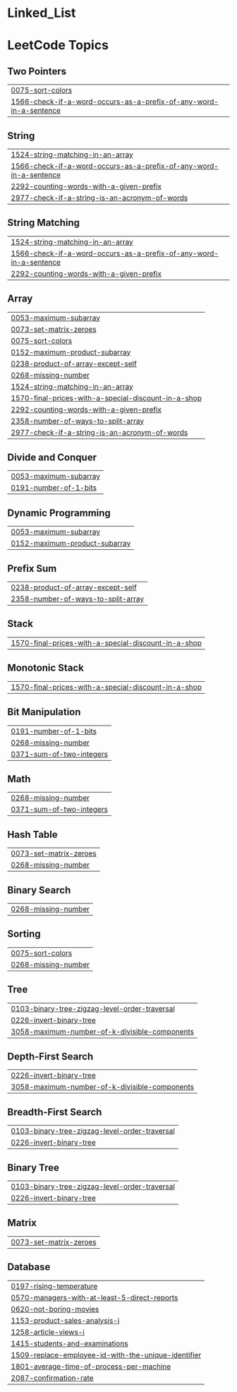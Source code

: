 # Linked_List
<!---LeetCode Topics Start-->
# LeetCode Topics
## Two Pointers
|  |
| ------- |
| [0075-sort-colors](https://github.com/ArupDas15/Linked_List/tree/master/0075-sort-colors) |
| [1566-check-if-a-word-occurs-as-a-prefix-of-any-word-in-a-sentence](https://github.com/ArupDas15/Linked_List/tree/master/1566-check-if-a-word-occurs-as-a-prefix-of-any-word-in-a-sentence) |
## String
|  |
| ------- |
| [1524-string-matching-in-an-array](https://github.com/ArupDas15/Linked_List/tree/master/1524-string-matching-in-an-array) |
| [1566-check-if-a-word-occurs-as-a-prefix-of-any-word-in-a-sentence](https://github.com/ArupDas15/Linked_List/tree/master/1566-check-if-a-word-occurs-as-a-prefix-of-any-word-in-a-sentence) |
| [2292-counting-words-with-a-given-prefix](https://github.com/ArupDas15/Linked_List/tree/master/2292-counting-words-with-a-given-prefix) |
| [2977-check-if-a-string-is-an-acronym-of-words](https://github.com/ArupDas15/Linked_List/tree/master/2977-check-if-a-string-is-an-acronym-of-words) |
## String Matching
|  |
| ------- |
| [1524-string-matching-in-an-array](https://github.com/ArupDas15/Linked_List/tree/master/1524-string-matching-in-an-array) |
| [1566-check-if-a-word-occurs-as-a-prefix-of-any-word-in-a-sentence](https://github.com/ArupDas15/Linked_List/tree/master/1566-check-if-a-word-occurs-as-a-prefix-of-any-word-in-a-sentence) |
| [2292-counting-words-with-a-given-prefix](https://github.com/ArupDas15/Linked_List/tree/master/2292-counting-words-with-a-given-prefix) |
## Array
|  |
| ------- |
| [0053-maximum-subarray](https://github.com/ArupDas15/Linked_List/tree/master/0053-maximum-subarray) |
| [0073-set-matrix-zeroes](https://github.com/ArupDas15/Linked_List/tree/master/0073-set-matrix-zeroes) |
| [0075-sort-colors](https://github.com/ArupDas15/Linked_List/tree/master/0075-sort-colors) |
| [0152-maximum-product-subarray](https://github.com/ArupDas15/Linked_List/tree/master/0152-maximum-product-subarray) |
| [0238-product-of-array-except-self](https://github.com/ArupDas15/Linked_List/tree/master/0238-product-of-array-except-self) |
| [0268-missing-number](https://github.com/ArupDas15/Linked_List/tree/master/0268-missing-number) |
| [1524-string-matching-in-an-array](https://github.com/ArupDas15/Linked_List/tree/master/1524-string-matching-in-an-array) |
| [1570-final-prices-with-a-special-discount-in-a-shop](https://github.com/ArupDas15/Linked_List/tree/master/1570-final-prices-with-a-special-discount-in-a-shop) |
| [2292-counting-words-with-a-given-prefix](https://github.com/ArupDas15/Linked_List/tree/master/2292-counting-words-with-a-given-prefix) |
| [2358-number-of-ways-to-split-array](https://github.com/ArupDas15/Linked_List/tree/master/2358-number-of-ways-to-split-array) |
| [2977-check-if-a-string-is-an-acronym-of-words](https://github.com/ArupDas15/Linked_List/tree/master/2977-check-if-a-string-is-an-acronym-of-words) |
## Divide and Conquer
|  |
| ------- |
| [0053-maximum-subarray](https://github.com/ArupDas15/Linked_List/tree/master/0053-maximum-subarray) |
| [0191-number-of-1-bits](https://github.com/ArupDas15/Linked_List/tree/master/0191-number-of-1-bits) |
## Dynamic Programming
|  |
| ------- |
| [0053-maximum-subarray](https://github.com/ArupDas15/Linked_List/tree/master/0053-maximum-subarray) |
| [0152-maximum-product-subarray](https://github.com/ArupDas15/Linked_List/tree/master/0152-maximum-product-subarray) |
## Prefix Sum
|  |
| ------- |
| [0238-product-of-array-except-self](https://github.com/ArupDas15/Linked_List/tree/master/0238-product-of-array-except-self) |
| [2358-number-of-ways-to-split-array](https://github.com/ArupDas15/Linked_List/tree/master/2358-number-of-ways-to-split-array) |
## Stack
|  |
| ------- |
| [1570-final-prices-with-a-special-discount-in-a-shop](https://github.com/ArupDas15/Linked_List/tree/master/1570-final-prices-with-a-special-discount-in-a-shop) |
## Monotonic Stack
|  |
| ------- |
| [1570-final-prices-with-a-special-discount-in-a-shop](https://github.com/ArupDas15/Linked_List/tree/master/1570-final-prices-with-a-special-discount-in-a-shop) |
## Bit Manipulation
|  |
| ------- |
| [0191-number-of-1-bits](https://github.com/ArupDas15/Linked_List/tree/master/0191-number-of-1-bits) |
| [0268-missing-number](https://github.com/ArupDas15/Linked_List/tree/master/0268-missing-number) |
| [0371-sum-of-two-integers](https://github.com/ArupDas15/Linked_List/tree/master/0371-sum-of-two-integers) |
## Math
|  |
| ------- |
| [0268-missing-number](https://github.com/ArupDas15/Linked_List/tree/master/0268-missing-number) |
| [0371-sum-of-two-integers](https://github.com/ArupDas15/Linked_List/tree/master/0371-sum-of-two-integers) |
## Hash Table
|  |
| ------- |
| [0073-set-matrix-zeroes](https://github.com/ArupDas15/Linked_List/tree/master/0073-set-matrix-zeroes) |
| [0268-missing-number](https://github.com/ArupDas15/Linked_List/tree/master/0268-missing-number) |
## Binary Search
|  |
| ------- |
| [0268-missing-number](https://github.com/ArupDas15/Linked_List/tree/master/0268-missing-number) |
## Sorting
|  |
| ------- |
| [0075-sort-colors](https://github.com/ArupDas15/Linked_List/tree/master/0075-sort-colors) |
| [0268-missing-number](https://github.com/ArupDas15/Linked_List/tree/master/0268-missing-number) |
## Tree
|  |
| ------- |
| [0103-binary-tree-zigzag-level-order-traversal](https://github.com/ArupDas15/Linked_List/tree/master/0103-binary-tree-zigzag-level-order-traversal) |
| [0226-invert-binary-tree](https://github.com/ArupDas15/Linked_List/tree/master/0226-invert-binary-tree) |
| [3058-maximum-number-of-k-divisible-components](https://github.com/ArupDas15/Linked_List/tree/master/3058-maximum-number-of-k-divisible-components) |
## Depth-First Search
|  |
| ------- |
| [0226-invert-binary-tree](https://github.com/ArupDas15/Linked_List/tree/master/0226-invert-binary-tree) |
| [3058-maximum-number-of-k-divisible-components](https://github.com/ArupDas15/Linked_List/tree/master/3058-maximum-number-of-k-divisible-components) |
## Breadth-First Search
|  |
| ------- |
| [0103-binary-tree-zigzag-level-order-traversal](https://github.com/ArupDas15/Linked_List/tree/master/0103-binary-tree-zigzag-level-order-traversal) |
| [0226-invert-binary-tree](https://github.com/ArupDas15/Linked_List/tree/master/0226-invert-binary-tree) |
## Binary Tree
|  |
| ------- |
| [0103-binary-tree-zigzag-level-order-traversal](https://github.com/ArupDas15/Linked_List/tree/master/0103-binary-tree-zigzag-level-order-traversal) |
| [0226-invert-binary-tree](https://github.com/ArupDas15/Linked_List/tree/master/0226-invert-binary-tree) |
## Matrix
|  |
| ------- |
| [0073-set-matrix-zeroes](https://github.com/ArupDas15/Linked_List/tree/master/0073-set-matrix-zeroes) |
## Database
|  |
| ------- |
| [0197-rising-temperature](https://github.com/ArupDas15/Linked_List/tree/master/0197-rising-temperature) |
| [0570-managers-with-at-least-5-direct-reports](https://github.com/ArupDas15/Linked_List/tree/master/0570-managers-with-at-least-5-direct-reports) |
| [0620-not-boring-movies](https://github.com/ArupDas15/Linked_List/tree/master/0620-not-boring-movies) |
| [1153-product-sales-analysis-i](https://github.com/ArupDas15/Linked_List/tree/master/1153-product-sales-analysis-i) |
| [1258-article-views-i](https://github.com/ArupDas15/Linked_List/tree/master/1258-article-views-i) |
| [1415-students-and-examinations](https://github.com/ArupDas15/Linked_List/tree/master/1415-students-and-examinations) |
| [1509-replace-employee-id-with-the-unique-identifier](https://github.com/ArupDas15/Linked_List/tree/master/1509-replace-employee-id-with-the-unique-identifier) |
| [1801-average-time-of-process-per-machine](https://github.com/ArupDas15/Linked_List/tree/master/1801-average-time-of-process-per-machine) |
| [2087-confirmation-rate](https://github.com/ArupDas15/Linked_List/tree/master/2087-confirmation-rate) |
<!---LeetCode Topics End-->